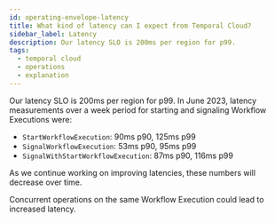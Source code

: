 ```yaml
---
id: operating-envelope-latency
title: What kind of latency can I expect from Temporal Cloud?
sidebar_label: Latency
description: Our latency SLO is 200ms per region for p99.
tags:
  - temporal cloud
  - operations
  - explanation
---
```


Our latency SLO is 200ms per region for p99.
In June 2023, latency measurements over a week period for starting and signaling Workflow Executions were:

- `StartWorkflowExecution`: 90ms p90, 125ms p99
- `SignalWorkflowExecution`: 53ms p90, 95ms p99
- `SignalWithStartWorkflowExecution`: 87ms p90, 116ms p99

As we continue working on improving latencies, these numbers will decrease over time.

Concurrent operations on the same Workflow Execution could lead to increased latency.
